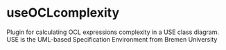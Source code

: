 # useOCLcomplexity
Plugin for calculating OCL expressions complexity in a USE class diagram. USE is the UML-based Specification Environment from Bremen University
